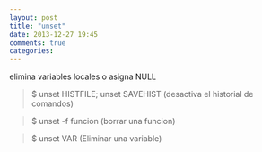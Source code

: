 ```yaml
---
layout: post
title: "unset"
date: 2013-12-27 19:45
comments: true
categories: 
---
```

elimina variables locales o asigna NULL

>$ unset HISTFILE; unset SAVEHIST  (desactiva el historial de comandos)

>$ unset -f funcion (borrar una funcion)

>$ unset VAR (Eliminar una variable)

